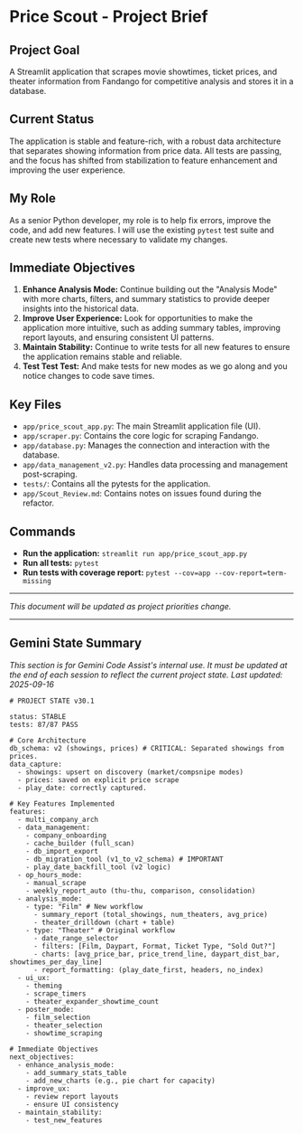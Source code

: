 # Price Scout - Project Brief

## Project Goal
A Streamlit application that scrapes movie showtimes, ticket prices, and theater information from Fandango for competitive analysis and stores it in a database.

## Current Status
The application is stable and feature-rich, with a robust data architecture that separates showing information from price data. All tests are passing, and the focus has shifted from stabilization to feature enhancement and improving the user experience.

## My Role
As a senior Python developer, my role is to help fix errors, improve the code, and add new features. I will use the existing `pytest` test suite and create new tests where necessary to validate my changes.

## Immediate Objectives
1.  **Enhance Analysis Mode:** Continue building out the "Analysis Mode" with more charts, filters, and summary statistics to provide deeper insights into the historical data.
2.  **Improve User Experience:** Look for opportunities to make the application more intuitive, such as adding summary tables, improving report layouts, and ensuring consistent UI patterns.
3.  **Maintain Stability:** Continue to write tests for all new features to ensure the application remains stable and reliable.
4.  **Test Test Test:** And make tests for new modes as we go along and you notice changes to code save times.

## Key Files
*   `app/price_scout_app.py`: The main Streamlit application file (UI).
*   `app/scraper.py`: Contains the core logic for scraping Fandango.
*   `app/database.py`: Manages the connection and interaction with the database.
*   `app/data_management_v2.py`: Handles data processing and management post-scraping.
*   `tests/`: Contains all the pytests for the application.
*   `app/Scout_Review.md`: Contains notes on issues found during the refactor.

## Commands
*   **Run the application:** `streamlit run app/price_scout_app.py`
*   **Run all tests:** `pytest`
*   **Run tests with coverage report:** `pytest --cov=app --cov-report=term-missing`

---
*This document will be updated as project priorities change.*

---

## Gemini State Summary
*This section is for Gemini Code Assist's internal use. It must be updated at the end of each session to reflect the current project state. Last updated: 2025-09-16*

```
# PROJECT STATE v30.1

status: STABLE
tests: 87/87 PASS

# Core Architecture
db_schema: v2 (showings, prices) # CRITICAL: Separated showings from prices.
data_capture:
  - showings: upsert on discovery (market/compsnipe modes)
  - prices: saved on explicit price scrape
  - play_date: correctly captured.

# Key Features Implemented
features:
  - multi_company_arch
  - data_management:
    - company_onboarding
    - cache_builder (full_scan)
    - db_import_export
    - db_migration_tool (v1_to_v2_schema) # IMPORTANT
    - play_date_backfill_tool (v2 logic)
  - op_hours_mode:
    - manual_scrape
    - weekly_report_auto (thu-thu, comparison, consolidation)
  - analysis_mode:
    - type: "Film" # New workflow
      - summary_report (total_showings, num_theaters, avg_price)
      - theater_drilldown (chart + table)
    - type: "Theater" # Original workflow
      - date_range_selector
      - filters: [Film, Daypart, Format, Ticket Type, "Sold Out?"]
      - charts: [avg_price_bar, price_trend_line, daypart_dist_bar, showtimes_per_day_line]
      - report_formatting: (play_date_first, headers, no_index)
  - ui_ux:
    - theming
    - scrape_timers
    - theater_expander_showtime_count
  - poster_mode:
    - film_selection
    - theater_selection
    - showtime_scraping

# Immediate Objectives
next_objectives:
  - enhance_analysis_mode:
    - add_summary_stats_table
    - add_new_charts (e.g., pie chart for capacity)
  - improve_ux:
    - review report layouts
    - ensure UI consistency
  - maintain_stability:
    - test_new_features
```